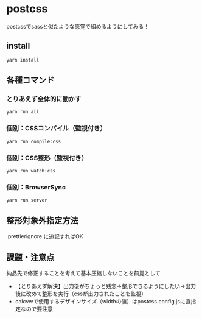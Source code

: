 # postcss

postcssでsassと似たような感覚で組めるようにしてみる！

## install

```
yarn install
```

## 各種コマンド

### とりあえず全体的に動かす

```
yarn run all
```

### 個別：CSSコンパイル（監視付き）

```
yarn run compile:css
```

### 個別：CSS整形（監視付き）

```
yarn run watch:css
```

### 個別：BrowserSync

```
yarn run server
```

## 整形対象外指定方法

.prettierignore に追記すればOK

## 課題・注意点

納品先で修正することを考えて基本圧縮しないことを前提として

- 【とりあえず解決】出力後がちょっと残念→整形できるようにしたい→出力後に改めて整形を実行（cssが出力されたことを監視）
- calcvwで使用するデザインサイズ（widthの値）はpostcss.config.jsに直指定なので要注意
